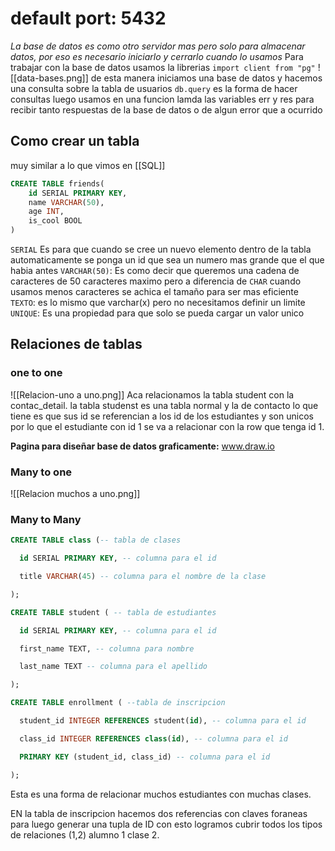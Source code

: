 # default port: 5432
*La base de datos es como otro servidor mas pero solo para almacenar datos, por eso es necesario iniciarlo y cerrarlo cuando lo usamos*
Para trabajar con la base de datos usamos la librerias `import client from "pg"` 
![[data-bases.png]]
de esta manera iniciamos una base de datos y hacemos una consulta sobre la tabla de usuarios 
`db.query` es la forma de hacer consultas luego usamos en una funcion lamda las variables err y res para recibir tanto respuestas de la base de datos o de algun error que a ocurrido 

## Como crear un tabla 
muy similar a lo que vimos en [[SQL]]
``` sql 
CREATE TABLE friends(
	id SERIAL PRIMARY KEY,
	name VARCHAR(50),
	age INT,
	is_cool BOOL
)
```
`SERIAL` Es para que cuando se cree un nuevo elemento dentro de la tabla automaticamente se ponga un id que sea un numero mas grande que el que habia antes 
`VARCHAR(50)`: Es como decir que queremos una cadena de caracteres de 50 caracteres maximo pero a diferencia de `CHAR` cuando usamos menos caracteres se achica el tamaño para ser mas eficiente
`TEXTO`: es lo mismo que varchar(x) pero no necesitamos definir un limite 
`UNIQUE`: Es una propiedad para que solo se pueda cargar un valor unico 

## Relaciones de tablas 
### one to one 
![[Relacion-uno a uno.png]]
Aca relacionamos la tabla student con la contac_detail. la tabla studenst es una tabla normal y la de contacto lo que tiene es que sus id se referencian a los id de los estudiantes y son unicos por lo que el estudiante con id 1 se va a relacionar con la row que tenga id 1. 

**Pagina para diseñar base de datos graficamente:** www.draw.io 

### Many to one
![[Relacion muchos a uno.png]]

### Many to Many
```SQL
CREATE TABLE class (-- tabla de clases 

  id SERIAL PRIMARY KEY, -- columna para el id

  title VARCHAR(45) -- columna para el nombre de la clase 

);

CREATE TABLE student ( -- tabla de estudiantes

  id SERIAL PRIMARY KEY, -- columna para el id

  first_name TEXT, -- columna para nombre

  last_name TEXT -- columna para el apellido 

);

CREATE TABLE enrollment ( --tabla de inscripcion 

  student_id INTEGER REFERENCES student(id), -- columna para el id

  class_id INTEGER REFERENCES class(id), -- columna para el id

  PRIMARY KEY (student_id, class_id) -- columna para el id

);
```
Esta es una forma de relacionar muchos estudiantes con muchas clases. 

EN la tabla de inscripcion hacemos dos referencias con claves foraneas para luego generar una tupla de ID con esto logramos cubrir todos los tipos de relaciones (1,2) alumno 1 clase 2.
